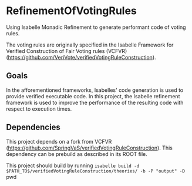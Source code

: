 # RefinementOfVotingRules

Using Isabelle Monadic Refinement to generate performant code of voting rules.

The voting rules are originally specified in the Isabelle Framework for Verified Construction of Fair Voting rules (VCFVR) (https://github.com/VeriVote/verifiedVotingRuleConstruction).

## Goals

In the afforementioned frameworks, Isabelles' code generation is used to provide verified executable code.
In this project, the Isabelle refinement framework is used to improve the performance of the resulting code with respect to execution times. 

## Dependencies

This project depends on a fork from VCFVR (https://github.com/SpringVaS/verifiedVotingRuleConstruction). This dependency can be prebuild as described in its ROOT file. 

This project should build by running 
  `isabelle build -d $PATH_TO$/verifiedVotingRuleConstruction/theories/ -b -P "output" -D `pwd` `
